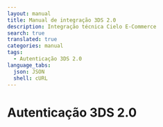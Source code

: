 ```yaml
---
layout: manual
title: Manual de integração 3DS 2.0
description: Integração técnica Cielo E-Commerce
search: true
translated: true
categories: manual
tags:
  - Autenticação 3DS 2.0
language_tabs:
  json: JSON
  shell: cURL
---
```


# Autenticação 3DS 2.0
